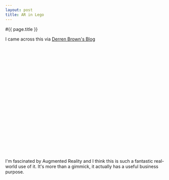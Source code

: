 ```yaml
---
layout: post
title: AR in Lego
---
```


#{{ page.title }}

I came across this via [Derren Brown's Blog][DB]

<object width="560" height="340"><param name="movie" value="http://www.youtube.com/v/PGu0N3eL2D0&hl=en_GB&fs=1&"></param><param name="allowFullScreen" value="true"></param><param name="allowscriptaccess" value="always"></param><embed src="http://www.youtube.com/v/PGu0N3eL2D0&hl=en_GB&fs=1&" type="application/x-shockwave-flash" allowscriptaccess="always" allowfullscreen="true" width="560" height="340"></embed></object>

I'm fascinated by Augmented Reality and I think this is such a fantastic real-world use of it. It's more than a gimmick, it actually has a useful business purpose.

[DB]: http://derrenbrown.co.uk/blog/2010/02/awesome-augmented-reality-lego-store/